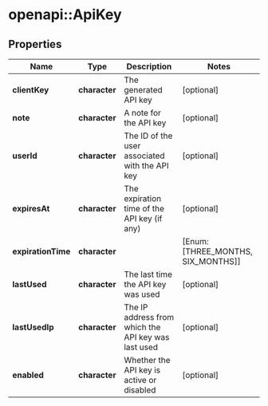 # openapi::ApiKey


## Properties
Name | Type | Description | Notes
------------ | ------------- | ------------- | -------------
**clientKey** | **character** | The generated API key | [optional] 
**note** | **character** | A note for the API key | [optional] 
**userId** | **character** | The ID of the user associated with the API key | [optional] 
**expiresAt** | **character** | The expiration time of the API key (if any) | [optional] 
**expirationTime** | **character** |  | [Enum: [THREE_MONTHS, SIX_MONTHS]] 
**lastUsed** | **character** | The last time the API key was used | [optional] 
**lastUsedIp** | **character** | The IP address from which the API key was last used | [optional] 
**enabled** | **character** | Whether the API key is active or disabled | [optional] 


